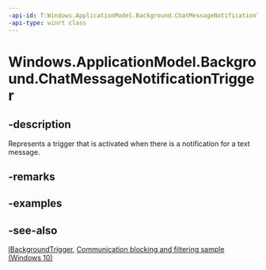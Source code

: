 ----api-id: T:Windows.ApplicationModel.Background.ChatMessageNotificationTrigger
-api-type: winrt class
---<!-- Class syntax.public class ChatMessageNotificationTrigger : Windows.ApplicationModel.Background.IBackgroundTrigger, Windows.ApplicationModel.Background.IChatMessageNotificationTrigger--># Windows.ApplicationModel.Background.ChatMessageNotificationTrigger## -descriptionRepresents a trigger that is activated when there is a notification for a text message.## -remarks## -examples## -see-also[IBackgroundTrigger](ibackgroundtrigger.md), [Communication blocking and filtering sample (Windows 10)](http://go.microsoft.com/fwlink/p/?LinkId=624164)